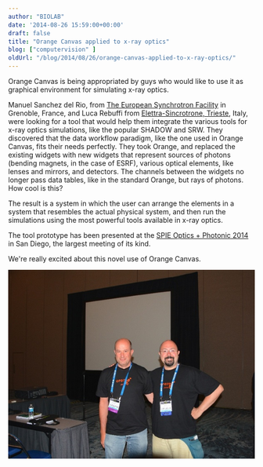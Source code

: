 ```yaml
---
author: "BIOLAB"
date: '2014-08-26 15:59:00+00:00'
draft: false
title: "Orange Canvas applied to x-ray optics"
blog: ["computervision" ]
oldUrl: "/blog/2014/08/26/orange-canvas-applied-to-x-ray-optics/"
---
```


Orange Canvas is being appropriated by guys who would like to use it as graphical environment for simulating x-ray optics.

Manuel Sanchez del Rio, from [The European Synchrotron Facility](http://www.esrf.eu/) in Grenoble, France, and Luca Rebuffi from [Elettra-Sincrotrone, Trieste](http://www.elettra.trieste.it/), Italy, were looking for a tool that would help them integrate the various tools for x-ray optics simulations, like the popular SHADOW and SRW. They discovered that the data workflow paradigm, like the one used in Orange Canvas, fits their needs perfectly. They took Orange, and replaced the existing widgets with new widgets that represent sources of photons (bending magnets, in the case of ESRF), various optical elements, like lenses and mirrors, and detectors. The channels between the widgets no longer pass data tables, like in the standard Orange, but rays of photons. How cool is this?

The result is a system in which the user can arrange the elements in a system that resembles the actual physical system, and then run the simulations using the most powerful tools available in x-ray optics.

The tool prototype has been presented at the [SPIE Optics + Photonic 2014](http://spie.org/optics-photonics.xml) in San Diego, the largest meeting of its kind.

We're really excited about this novel use of Orange Canvas.

![](spie.jpg__600x457_q95_upscale.jpg)


